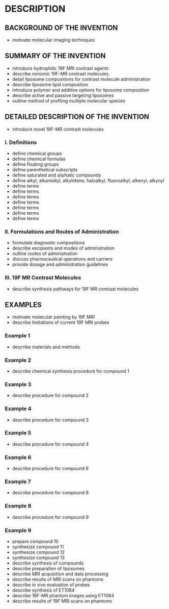 # DESCRIPTION

## BACKGROUND OF THE INVENTION

- motivate molecular imaging techniques

## SUMMARY OF THE INVENTION

- introduce hydrophilic 19F MRI contrast agents
- describe nonionic 19F-MR contrast molecules
- detail liposome compositions for contrast molecule administration
- describe liposome lipid composition
- introduce polymer and additive options for liposome composition
- describe active and passive targeting liposomes
- outline method of profiling multiple molecular species

## DETAILED DESCRIPTION OF THE INVENTION

- introduce novel 19F-MR contrast molecules

### I. Definitions

- define chemical groups
- define chemical formulas
- define floating groups
- define parenthetical subscripts
- define saturated and aliphatic compounds
- define alkyl, alkanediyl, alkylidene, haloalkyl, fluoroalkyl, alkenyl, alkynyl
- define terms
- define terms
- define terms
- define terms
- define terms
- define terms
- define terms

### II. Formulations and Routes of Administration

- formulate diagnostic compositions
- describe excipients and modes of administration
- outline routes of administration
- discuss pharmaceutical operations and carriers
- provide dosage and administration guidelines

### III. 19F MR Contrast Molecules

- describe synthesis pathways for 19F MR contrast molecules

## EXAMPLES

- motivate molecular painting by 19F MRI
- describe limitations of current 19F MRI probes

### Example 1

- describe materials and methods

### Example 2

- describe chemical synthesis procedure for compound 1

### Example 3

- describe procedure for compound 2

### Example 4

- describe procedure for compound 3

### Example 5

- describe procedure for compound 4

### Example 6

- describe procedure for compound 6

### Example 7

- describe procedure for compound 8

### Example 8

- describe procedure for compound 9

### Example 9

- prepare compound 10
- synthesize compound 11
- synthesize compound 12
- synthesize compound 13
- describe synthesis of compounds
- describe preparation of liposomes
- describe MRI acquisition and data processing
- describe results of MRI scans on phantoms
- describe in vivo evaluation of probes
- describe synthesis of ET1084
- describe 19F-MR phantom images using ET1084
- describe results of 19F MRI scans on phantoms

